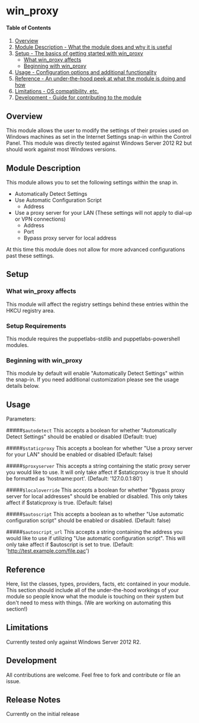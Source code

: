 # win_proxy

#### Table of Contents

1. [Overview](#overview)
2. [Module Description - What the module does and why it is useful](#module-description)
3. [Setup - The basics of getting started with win_proxy](#setup)
    * [What win_proxy affects](#what-win_proxy-affects)
    * [Beginning with win_proxy](#beginning-with-win_proxy)
4. [Usage - Configuration options and additional functionality](#usage)
5. [Reference - An under-the-hood peek at what the module is doing and how](#reference)
5. [Limitations - OS compatibility, etc.](#limitations)
6. [Development - Guide for contributing to the module](#development)

## Overview

This module allows the user to modify the settings of their proxies used on Windows machines as set in the Internet Settings snap-in within the Control Panel. This module was directly tested against Windows Server 2012 R2 but should work against most Windows versions.

## Module Description

This module allows you to set the following settings within the snap in.
 - Automatically Detect Settings
 - Use Automatic Configuration Script
   - Address
 - Use a proxy server for your LAN (These settings will not apply to dial-up or VPN connections)
   - Address
   - Port
   - Bypass proxy server for local address

At this time this module does not allow for more advanced configurations past these settings.

## Setup

### What win_proxy affects

This module will affect the registry settings behind these entries within the HKCU registry area.

### Setup Requirements

This module requires the puppetlabs-stdlib and puppetlabs-powershell modules.

### Beginning with win_proxy

This module by default will enable "Automatically Detect Settings" within the snap-in. If you need additional customization please see the usage details below. 

## Usage

Parameters:

#####`$autodetect`
This accepts a boolean for whether "Automatically Detect Settings" should be enabled or disabled (Default: true)

#####`$staticproxy`
This accepts a boolean for whether "Use a proxy server for your LAN" should be enabled or disabled (Default: false)

#####`$proxyserver`
This accepts a string containing the static proxy server you would like to use. It will only take affect if $staticproxy is true It should be formatted as 'hostname:port'. (Default: '127.0.0.1:80')

#####`$localoverride`
This accepts a boolean for whether "Bypass proxy server for local addresses" should be enabled or disabled. This only takes affect if $staticproxy is true. (Default: false)

#####`$autoscript`
This accepts a boolean as to whether "Use automatic configuration script" should be enabled or disabled. (Default: false)

#####`$autoscript_url`
This accepts a string containing the address you would like to use if utilizing "Use automatic configuration script". This will only take affect if $autoscript is set to true. (Default: 'http://test.example.com/file.pac')

## Reference

Here, list the classes, types, providers, facts, etc contained in your module.
This section should include all of the under-the-hood workings of your module so
people know what the module is touching on their system but don't need to mess
with things. (We are working on automating this section!)

## Limitations

Currently tested only against Windows Server 2012 R2.

## Development

All contributions are welcome. Feel free to fork and contribute or file an issue.

## Release Notes
Currently on the initial release
